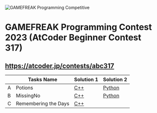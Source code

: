 ![GAMEFREAK Programming Competitive](https://img.atcoder.jp/abc317/gf_ac_banner.png)

# GAMEFREAK Programming Contest 2023 (AtCoder Beginner Contest 317)
## https://atcoder.jp/contests/abc317

| |Tasks Name|Solution 1|Solution 2|
|-|-----|----------|----------|
|A|Potions| [C++](./A/A-Potions.cpp) | [Python](./A/A-Potions.py)|
|B|MissingNo| [C++](./B/B-MissingNo.cpp) | [Python](./B/B-MissingNo.py)|
|C|Remembering the Days| [C++](./C/C-RememberingtheDays.cpp) | |

